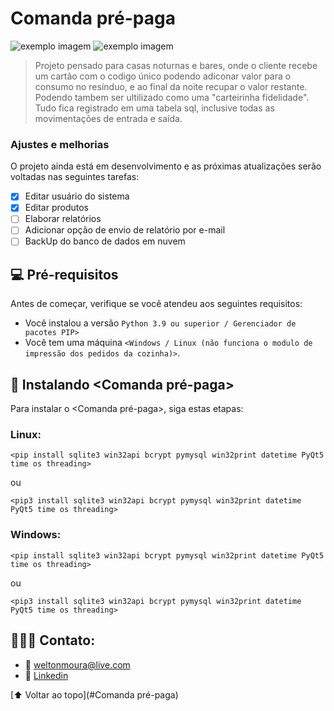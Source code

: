 # Comanda pré-paga


<img src="imag.png" alt="exemplo imagem">
<img src="imag2.png" alt="exemplo imagem">

> Projeto pensado para casas noturnas e bares, onde o cliente recebe um cartão com o codigo único podendo adiconar valor para o consumo no resínduo, e ao final da noite recupar o valor restante. Podendo tambem ser ultilizado como uma "carteirinha fidelidade". Tudo fica registrado em uma tabela sql, inclusive todas as movimentações de entrada e saída.

### Ajustes e melhorias

O projeto ainda está em desenvolvimento e as próximas atualizações serão voltadas nas seguintes tarefas:

- [x] Editar usuário do sistema
- [x] Editar produtos
- [ ] Elaborar relatórios
- [ ] Adicionar opção de envio de relatório por e-mail
- [ ] BackUp do banco de dados em nuvem

## 💻 Pré-requisitos

Antes de começar, verifique se você atendeu aos seguintes requisitos:

* Você instalou a versão  `Python 3.9 ou superior / Gerenciador de pacotes PIP>`
* Você tem uma máquina `<Windows / Linux (não funciona o modulo de impressão dos pedidos da cozinha)>`. 


## 🚀 Instalando <Comanda pré-paga>

Para instalar o <Comanda pré-paga>, siga estas etapas:

### Linux:
```
<pip install sqlite3 win32api bcrypt pymysql win32print datetime PyQt5 time os threading>
```
ou
```
<pip3 install sqlite3 win32api bcrypt pymysql win32print datetime PyQt5 time os threading>
```

### Windows:
```
<pip install sqlite3 win32api bcrypt pymysql win32print datetime PyQt5 time os threading>
```
ou
```
<pip3 install sqlite3 win32api bcrypt pymysql win32print datetime PyQt5 time os threading>
```

## 👨🏻‍💻 Contato:

* 📧 weltonmoura@live.com
* 📱 [Linkedin](https://www.linkedin.com/in/welton-moura-23a897230)


[⬆ Voltar ao topo](#Comanda pré-paga)<br>